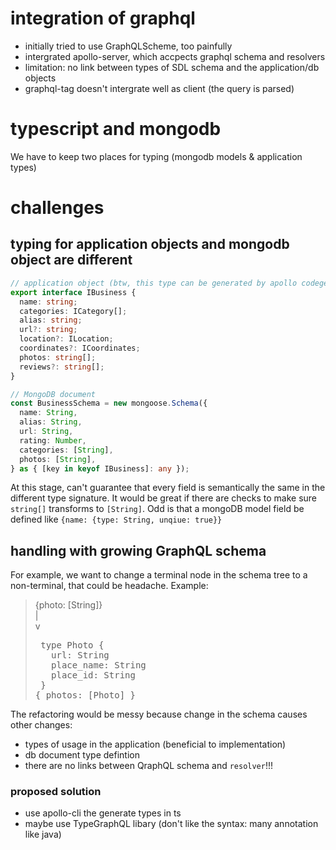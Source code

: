 # integration of graphql
- initially tried to use GraphQLScheme, too painfully
- intergrated apollo-server, which accpects graphql schema and resolvers
- limitation: no link between types of SDL schema and the application/db objects
- graphql-tag doesn't intergrate well as client (the query is parsed)

# typescript and mongodb
We have to keep two places for typing (mongodb models & application types)

# challenges
## typing for application objects and mongodb object are different
```typescript
// application object (btw, this type can be generated by apollo codegen, but manually typed at the first time)
export interface IBusiness {
  name: string;
  categories: ICategory[];
  alias: string;
  url?: string;
  location?: ILocation;
  coordinates?: ICoordinates;
  photos: string[];
  reviews?: string[];
}

// MongoDB document
const BusinessSchema = new mongoose.Schema({
  name: String,
  alias: String,
  url: String,
  rating: Number,
  categories: [String],
  photos: [String],
} as { [key in keyof IBusiness]: any });
```
At this stage, can't guarantee that every field is semantically the same in the different type signature.
It would be great if there are checks to make sure `string[]` transforms to `[String]`.
Odd is that a mongoDB model field be defined like `{name: {type: String, unqiue: true}}`

## handling with growing GraphQL schema
For example, we want to change a terminal node in the schema tree to a non-terminal, that could be headache. Example:

> {photo: [String]}  
|  
v
> <pre> type Photo {  
>    url: String  
>    place_name: String  
>    place_id: String  
>  }  
> { photos: [Photo] } </pre>

The refactoring would be messy because change in the schema causes other changes:
- types of usage in the application (beneficial to implementation)
- db document type defintion
- there are no links between QraphQL schema and `resolver`!!!

### proposed solution
- use apollo-cli the generate types in ts
- maybe use TypeGraphQL libary (don't like the syntax: many annotation like java)
